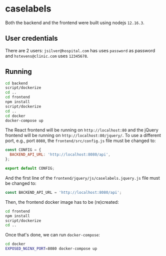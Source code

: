 # caselabels

Both the backend and the frontend were built using nodejs `12.16.3`.

## User credentials

There are 2 users: `jsilver@hospital.com` has uses `password` as password and `hstevens@clinic.com` uses `12345678`.

## Running

```sh
cd backend
script/dockerize
cd ..
cd frontend
npm install
script/dockerize
cd ..
cd docker
docker-compose up
```

The React frontend will be running on `http://localhost:80` and the jQuery frontend will be running on `http://localhost:80/jquery/`. To use a different port, e.g., port `8080`, the `frontend/src/config.js` file must be changed to:

```js
const CONFIG = {
  BACKEND_API_URL: 'http://localhost:8080/api',
};

export default CONFIG;
```

And the first line of the `frontend/jquery/js/caselabels.jquery.js` file must be changed to:

```js
const BACKEND_API_URL = 'http://localhost:8080/api';
```

Then, the frontend docker image has to be (re)created:

```sh
cd frontend
npm install
script/dockerize
cd ..
```

Once that's done, we can run `docker-compose`:

```sh
cd docker
EXPOSED_NGINX_PORT=8080 docker-compose up
```
